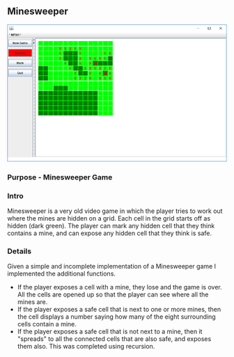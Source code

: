 ## Minesweeper
![Screenshot from image](docs/Minesweeper-screenshot-01.png)
### Purpose - Minesweeper Game

### Intro
Minesweeper is a very old video game in which the player tries to work out where the mines are hidden on a grid. Each cell in the grid starts off as hidden (dark green). The player can mark any hidden cell that they think contains a mine, and can expose any hidden cell that they think is safe.

### Details
Given a simple and incomplete implementation of a Minesweeper game I implemented the additional functions.
+ If the player exposes a cell with a mine, they lose and the game is over. All the cells are opened up so that the player can see where all the mines are.
+ If the player exposes a safe cell that is next to one or more mines, then the cell displays a number saying how many of the eight surrounding cells contain a mine.
+ If the player exposes a safe cell that is not next to a mine, then it "spreads" to all the connected cells that are also safe, and exposes them also. This was completed using recursion. 
